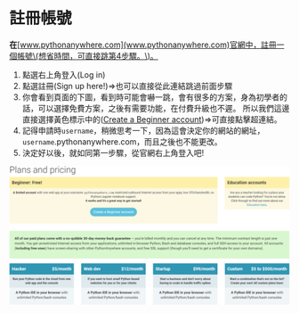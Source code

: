 # 註冊帳號

**在**[www.pythonanywhere.com](www.pythonanywhere.com)官網中，註冊一個帳號\(想省時間，可直接跳第4步驟。\)。

1. 點選右上角登入\(Log in\)
2. 點選註冊\(Sign up here!\)=&gt;也可以直接從此連結跳過前面步驟
3. 你會看到頁面的下圖，看到時可能會嚇一跳，會有很多的方案，身為初學者的話，可以選擇免費方案，之後有需要功能，在付費升級也不遲。 所以我們這邊直接選擇黃色標示中的\([Create a Beginner account](https://www.pythonanywhere.com/registration/register/beginner/)\)=&gt;可直接點擊超連結。 
4. 記得申請時`username`，稍微思考一下，因為這會決定你的網站的網址， `username`.pythonanywhere.com，而且之後也不能更改。
5. 決定好以後，就如同第一步驟，從官網右上角登入吧!

![&#x8A3B;&#x518A;&#x50F9;&#x683C;&#x65B9;&#x6848;](.gitbook/assets/xie-qu-.png)



